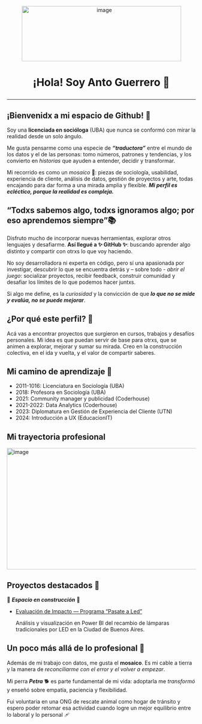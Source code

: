 
<p align="center">
<img width="425" height="147" alt="image" src="https://github.com/user-attachments/assets/3b69552e-974a-4e58-99e2-44e09aa65980" />

<h1 align="center">¡Hola! Soy Anto Guerrero 👋                                                                                                                 
                                                                                                                                                          
---
## ¡Bienvenidx a mi espacio de Github! 🎉
Soy una **licenciada en socióloga** (UBA) que nunca se conformó con mirar la realidad desde un solo ángulo. 

Me gusta pensarme como una especie de ***“traductora”*** entre el mundo de los datos y el de las personas: tomo números, patrones y tendencias, y los convierto en *historias* que ayuden a entender, decidir y transformar. 

Mi recorrido es como un *mosaico* 🎨: piezas de sociología, usabilidad, experiencia de cliente, análisis de datos, gestión de proyectos y arte, todas encajando para dar forma a una mirada amplia y flexible. 
***Mi perfil es ecléctico, porque la realidad es compleja.***

## “Todxs sabemos algo, todxs ignoramos algo; por eso aprendemos siempre”📚
Disfruto mucho de incorporar nuevas herramientas, explorar otros lenguajes y desafiarme. **Así llegué a ✨ GitHub ✨**: buscando aprender algo distinto y compartir con otrxs lo que voy haciendo. 

No soy desarrolladora ni experta en código, pero sí una apasionada por investigar, descubrir lo que se encuentra detrás y – sobre todo - *abrir el juego*: socializar proyectos, recibir feedback, construir comunidad y desafiar los límites de lo que podemos hacer juntxs. 

Si algo me define, es la *curiosidad* y la convicción de que ***lo que no se mide y evalúa, no se puede mejorar***.

## ¿Por qué este perfil? 🚀
Acá vas a encontrar proyectos que surgieron en cursos, trabajos y desafíos personales. Mi idea es que puedan servir de base para otrxs, que se animen a explorar, mejorar y sumar su mirada. Creo en la construcción colectiva, en el ida y vuelta, y el valor de compartir saberes.

## Mi camino de aprendizaje 📖
  - 2011-1016: Licenciatura en Sociología (UBA)
  - 2018: Profesora en Sociología (UBA)
  - 2021: Community manager y publicidad (Coderhouse)
  - 2021-2022: Data Analytics (Coderhouse)
  - 2023: Diplomatura en Gestión de Experiencia del Cliente (UTN)
  - 2024: Introducción a UX (EducacionIT)

## Mi trayectoria profesional

<img width="940" height="323" alt="image" src="https://github.com/user-attachments/assets/4b849fc6-8623-413c-9733-2713c53719d7" />

## Proyectos destacados 👷 
🚧 ***Espacio en construcción*** 🚧
- [Evaluación de Impacto — Programa “Pasate a Led”](https://github.com/AntitoGuerrero/programa-pasate-a-led)

  Análisis y visualización en Power BI del recambio de lámparas tradicionales por LED en la Ciudad de Buenos Aires. 




## Un poco más allá de lo profesional 💚
Además de mi trabajo con datos, me gusta el **mosaico**. Es mi cable a tierra y la manera de *reconciliarme con el error y el volver a empezar*.

Mi perra ***Petra*** 🐕 es parte fundamental de mi vida: adoptarla me *transformó* y  enseñó sobre empatía, paciencia y flexibilidad. 

Fui voluntaria en una ONG de rescate animal como hogar de tránsito y espero poder retomar esa actividad cuando logre un mejor equilibrio entre lo laboral y lo personal 🩹













